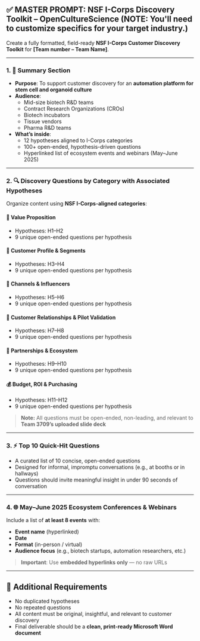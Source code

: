 ## ✅ MASTER PROMPT: NSF I-Corps Discovery Toolkit – OpenCultureScience (NOTE: You'll need to customize specifics for your target industry.)

Create a fully formatted, field-ready **NSF I-Corps Customer Discovery Toolkit** for **[Team number – Team Name]**.

---

### 1. 📄 Summary Section

- **Purpose**: To support customer discovery for an **automation platform for stem cell and organoid culture**
- **Audience**:
  - Mid-size biotech R&D teams  
  - Contract Research Organizations (CROs)  
  - Biotech incubators  
  - Tissue vendors  
  - Pharma R&D teams  
- **What’s inside**:
  - 12 hypotheses aligned to I-Corps categories  
  - 100+ open-ended, hypothesis-driven questions  
  - Hyperlinked list of ecosystem events and webinars (May–June 2025)

---

### 2. 🔍 Discovery Questions by Category with Associated Hypotheses

Organize content using **NSF I-Corps-aligned categories**:

#### 🧪 Value Proposition  
- Hypotheses: H1–H2  
- 9 unique open-ended questions per hypothesis  

#### 👤 Customer Profile & Segments  
- Hypotheses: H3–H4  
- 9 unique open-ended questions per hypothesis  

#### 🔗 Channels & Influencers  
- Hypotheses: H5–H6  
- 9 unique open-ended questions per hypothesis  

#### 🤝 Customer Relationships & Pilot Validation  
- Hypotheses: H7–H8  
- 9 unique open-ended questions per hypothesis  

#### 🧬 Partnerships & Ecosystem  
- Hypotheses: H9–H10  
- 9 unique open-ended questions per hypothesis  

#### 💰 Budget, ROI & Purchasing  
- Hypotheses: H11–H12  
- 9 unique open-ended questions per hypothesis  

> **Note:** All questions must be open-ended, non-leading, and relevant to **Team 3709’s uploaded slide deck**

---

### 3. ⚡ Top 10 Quick-Hit Questions

- A curated list of 10 concise, open-ended questions  
- Designed for informal, impromptu conversations (e.g., at booths or in hallways)  
- Questions should invite meaningful insight in under 90 seconds of conversation  

---

### 4. 🌐 May–June 2025 Ecosystem Conferences & Webinars

Include a list of **at least 8 events** with:

- **Event name** (hyperlinked)  
- **Date**  
- **Format** (in-person / virtual)  
- **Audience focus** (e.g., biotech startups, automation researchers, etc.)

> **Important**: Use **embedded hyperlinks only** — no raw URLs

---

## 📌 Additional Requirements

- No duplicated hypotheses  
- No repeated questions  
- All content must be original, insightful, and relevant to customer discovery  
- Final deliverable should be a **clean, print-ready Microsoft Word document**
